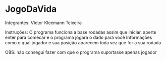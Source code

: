 # JogoDaVida

Integrantes: Victor Kleemann Teixeira

Instruções:
O programa funciona a base rodadas
assim que iniciar, aperte enter para comecar e o programa jogara o dado para você
Informações como o qual jogador e sua posição aparecem toda vez que for a sua rodada

OBS:
não consegui fazer com que o programa suportasse apenas jogador

